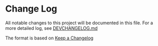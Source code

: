 # Change Log

All notable changes to this project will be documented in this file. For a more detailed log, see [DEVCHANGELOG.md]()

The format is based on [Keep a Changelog](http://keepachangelog.com/en/1.0.0/)
